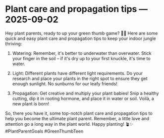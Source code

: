 # Plant care and propagation tips — 2025-09-02

Hey plant parents, ready to up your green thumb game? 🌿💚 Here are some quick and easy plant care and propagation tips to keep your indoor jungle thriving:

1. Watering: Remember, it's better to underwater than overwater. Stick your finger in the soil – if it's dry up to your first knuckle, it's time to water.

2. Light: Different plants have different light requirements. Do your research and place your plants in the right spot to ensure they get enough sunlight. No sunburns for our leafy friends!

3. Propagation: Get creative and multiply your plant babies! Snip a healthy cutting, dip it in rooting hormone, and place it in water or soil. Voilà, a new plant is born!

So, there you have it, some top-notch plant care and propagation tips to help you become the ultimate plant parent. Remember, a little love and attention go a long way in the plant world. Happy planting! 🪴✨ #PlantParentGoals #GreenThumbTeen